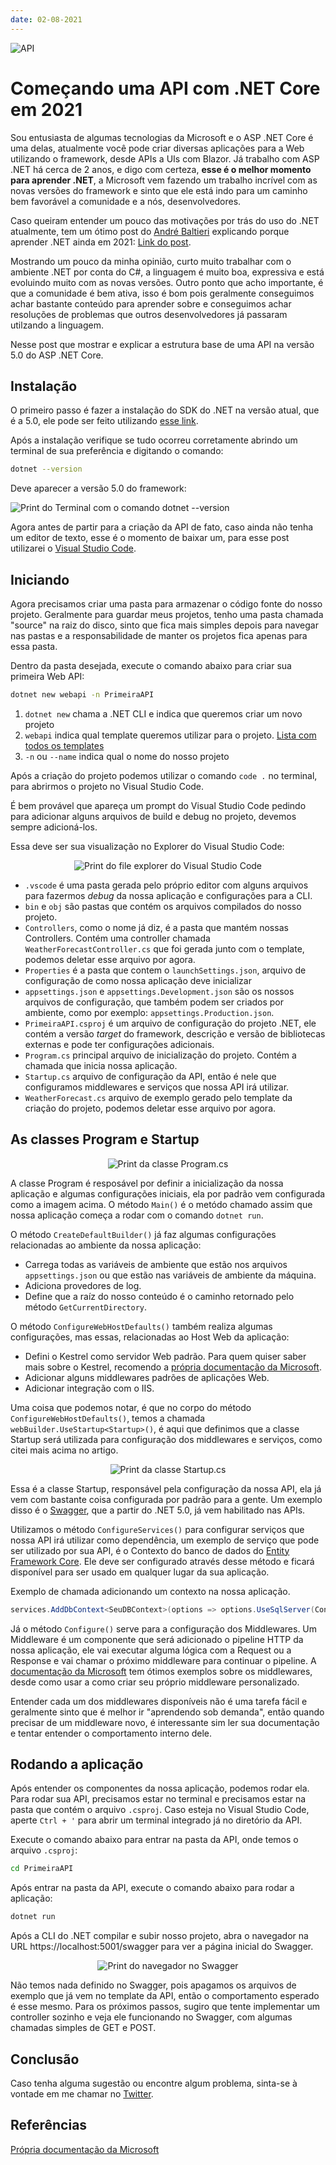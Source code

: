 ```yaml
---
date: 02-08-2021
---
```


![API](.\images\01_api.jpg)

# Começando uma API com .NET Core em 2021

Sou entusiasta de algumas tecnologias da Microsoft e o ASP .NET Core é uma delas, atualmente você pode criar diversas aplicações para a Web utilizando o framework, desde APIs a UIs com Blazor. Já trabalho com ASP .NET há cerca de 2 anos, e digo com certeza, **esse é o melhor momento para aprender .NET**, a Microsoft vem fazendo um trabalho incrível com as novas versões do framework e sinto que ele está indo para um caminho bem favorável a comunidade e a nós, desenvolvedores.

Caso queiram entender um pouco das motivações por trás do uso do .NET atualmente, tem um ótimo post do [André Baltieri](https://www.youtube.com/channel/UCgnACLvM9O5lfm9ZBh_d3cg) explicando porque aprender .NET ainda em 2021: [Link do post](https://balta.io/blog/microsoft-net-5-motivos-para-aprender-ainda-em-2021).

Mostrando um pouco da minha opinião, curto muito trabalhar com o ambiente .NET por conta do C#, a linguagem é muito boa, expressiva e está evoluindo muito com as novas versões. Outro ponto que acho importante, é que a comunidade é bem ativa, isso é bom pois geralmente conseguimos achar bastante conteúdo para aprender sobre e conseguimos achar resoluções de problemas que outros desenvolvedores já passaram utilzando a linguagem.

Nesse post que mostrar e explicar a estrutura base de uma API na versão 5.0 do ASP .NET Core.

## Instalação

O primeiro passo é fazer a instalação do SDK do .NET na versão atual, que é a 5.0, ele pode ser feito utilizando [esse link](https://dotnet.microsoft.com/download/dotnet?WT.mc_id=dotnet-35129-website).

Após a instalação verifique se tudo ocorreu corretamente abrindo um terminal de sua preferência e digitando o comando:

```bash
dotnet --version
```

Deve aparecer a versão 5.0 do framework:

![Print do Terminal com o comando dotnet --version](.\images\03_dotnet-version.png)

Agora antes de partir para a criação da API de fato, caso ainda não tenha um editor de texto, esse é o momento de baixar um, para esse post utilizarei o [Visual Studio Code](https://code.visualstudio.com/).

## Iniciando

Agora precisamos criar uma pasta para armazenar o código fonte do nosso projeto. Geralmente para guardar meus projetos, tenho uma pasta chamada "source" na raiz do disco, sinto que fica mais simples depois para navegar nas pastas e a responsabilidade de manter os projetos fica apenas para essa pasta.

Dentro da pasta desejada, execute o comando abaixo para criar sua primeira Web API:

```bash
dotnet new webapi -n PrimeiraAPI
```

1. `dotnet new` chama a .NET CLI e indica que queremos criar um novo projeto
2. `webapi` indica qual template queremos utilizar para o projeto. [Lista com todos os templates](https://docs.microsoft.com/pt-br/dotnet/core/tools/dotnet-new)
3. `-n` ou `--name` indica qual o nome do nosso projeto

Após a criação do projeto podemos utilizar o comando `code .` no terminal, para abrirmos o projeto no Visual Studio Code.

É bem provável que apareça um prompt do Visual Studio Code pedindo para adicionar alguns arquivos de build e debug no projeto, devemos sempre adicioná-los.

Essa deve ser sua visualização no Explorer do Visual Studio Code:

<p align="center">
  <img src=".\images\04_estrutura-basica.png" alt="Print do file explorer do Visual Studio Code" />
</p>

- `.vscode` é uma pasta gerada pelo próprio editor com alguns arquivos para fazermos *debug* da nossa aplicação e configurações para a CLI.
- `bin` e `obj` são pastas que contém os arquivos compilados do nosso projeto.
- `Controllers`, como o nome já diz, é a pasta que mantém nossas Controllers. Contém uma controller chamada `WeatherForecastController.cs` que foi gerada junto com o template, podemos deletar esse arquivo por agora.
- `Properties` é a pasta que contem o `launchSettings.json`, arquivo de configuração de como nossa aplicação deve inicializar
- `appsettings.json` e `appsettings.Development.json` são os nossos arquivos de configuração, que também podem ser criados por ambiente, como por exemplo: `appsettings.Production.json`.
- `PrimeiraAPI.csproj` é um arquivo de configuração do projeto .NET, ele contém a versão *target* do framework, descrição e versão de bibliotecas externas e pode ter configurações adicionais.
- `Program.cs` principal arquivo de inicialização do projeto. Contém a chamada que inicia nossa aplicação.
- `Startup.cs` arquivo de configuração da API, então é nele que configuramos middlewares e serviços que nossa API irá utilizar.
- `WeatherForecast.cs` arquivo de exemplo gerado pelo template da criação do projeto, podemos deletar esse arquivo por agora.

## As classes Program e Startup

<p align="center">
  <img src=".\images\05_programcs.png" alt="Print da classe Program.cs" />
</p>

A classe Program é resposável por definir a inicialização da nossa aplicação e algumas configurações iniciais, ela por padrão vem configurada como a imagem acima. O método `Main()` é o metódo chamado assim que nossa aplicação começa a rodar com o comando `dotnet run`.

O método `CreateDefaultBuilder()` já faz algumas configurações relacionadas ao ambiente da nossa aplicação:

- Carrega todas as variáveis de ambiente que estão nos arquivos `appsettings.json` ou que estão nas variáveis de ambiente da máquina.
- Adiciona provedores de log.
- Define que a raíz do nosso conteúdo é o caminho retornado pelo método `GetCurrentDirectory`.

O método `ConfigureWebHostDefaults()` também realiza algumas configurações, mas essas, relacionadas ao Host Web da aplicação:

- Defini o Kestrel como servidor Web padrão. Para quem quiser saber mais sobre o Kestrel, recomendo a [própria documentação da Microsoft](https://docs.microsoft.com/pt-br/aspnet/core/fundamentals/servers/kestrel?view=aspnetcore-5.0).
- Adicionar alguns middlewares padrões de aplicações Web.
- Adicionar integração com o IIS.

Uma coisa que podemos notar, é que no corpo do método `ConfigureWebHostDefaults()`, temos a chamada `webBuilder.UseStartup<Startup>()`, é aqui que definimos que a classe Startup será utilizada para configuração dos middlewares e serviços, como citei mais acima no artigo.

<p align="center">
  <img src=".\images\06_startupcs.png" alt="Print da classe Startup.cs" />
</p>

Essa é a classe Startup, responsável pela configuração da nossa API, ela já vem com bastante coisa configurada por padrão para a gente. Um exemplo disso é o [Swagger](https://swagger.io/), que a partir do .NET 5.0, já vem habilitado nas APIs.

Utilizamos o método `ConfigureServices()` para configurar serviços que nossa API irá utilizar como dependência, um exemplo de serviço que pode ser utilizado por sua API, é o Contexto do banco de dados do [Entity Framework Core](https://docs.microsoft.com/en-us/ef/core/). Ele deve ser configurado através desse método e ficará disponível para ser usado em qualquer lugar da sua aplicação.

Exemplo de chamada adicionando um contexto na nossa aplicação.

```c#
services.AddDbContext<SeuDBContext>(options => options.UseSqlServer(Configuration.GetConnectionString("KeyDaSuaConnectionString")));
```

Já o método `Configure()` serve para a configuração dos Middlewares. Um Middleware é um componente que será adicionado o pipeline HTTP da nossa aplicação, ele vai executar alguma lógica com a Request ou a Response e vai chamar o próximo middleware para continuar o pipeline. A [documentação da Microsoft](https://docs.microsoft.com/en-us/aspnet/core/fundamentals/middleware/?view=aspnetcore-5.0) tem ótimos exemplos sobre os middlewares, desde como usar a como criar seu próprio middleware personalizado.

Entender cada um dos middlewares disponíveis não é uma tarefa fácil e geralmente sinto que é melhor ir "aprendendo sob demanda", então quando precisar de um middleware novo, é interessante sim ler sua documentação e tentar entender o comportamento interno dele.

## Rodando a aplicação

Após entender os componentes da nossa aplicação, podemos rodar ela. Para rodar sua API, precisamos estar no terminal e precisamos estar na pasta que contém o arquivo `.csproj`. Caso esteja no Visual Studio Code, aperte `Ctrl + '` para abrir um terminal integrado já no diretório da API.

Execute o comando abaixo para entrar na pasta da API, onde temos o arquivo `.csproj`:

```bash
cd PrimeiraAPI
```

Após entrar na pasta da API, execute o comando abaixo para rodar a aplicação:

```bash
dotnet run
```

Após a CLI do .NET compilar e subir nosso projeto, abra o navegador na URL https://localhost:5001/swagger para ver a página inicial do Swagger.

<p align="center">
  <img src=".\images\07_swagger.png" alt="Print do navegador no Swagger" />
</p>

Não temos nada definido no Swagger, pois apagamos os arquivos de exemplo que já vem no template da API, então o comportamento esperado é esse mesmo. Para os próximos passos, sugiro que tente implementar um controller sozinho e veja ele funcionando no Swagger, com algumas chamadas simples de GET e POST.

## Conclusão

Caso tenha alguma sugestão ou encontre algum problema, sinta-se à vontade em me chamar no [Twitter](https://twitter.com/lu_rufo).

## Referências

[Própria documentação da Microsoft](https://docs.microsoft.com/en-us/aspnet/core/fundamentals/?view=aspnetcore-5.0&tabs=windows)

